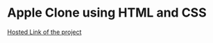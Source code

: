 # Apple Clone using HTML and CSS
[Hosted Link of the project](https://keerthanakumar76.github.io/apple-clone/)
